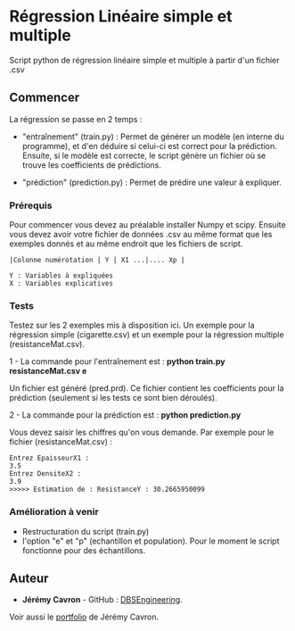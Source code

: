 # Régression Linéaire simple et multiple

Script python de régression linéaire simple et multiple à partir d'un fichier .csv

## Commencer

La régression se passe en 2 temps :

-  "entraînement" (train.py) : Permet de générer un modèle (en interne du programme), et d'en déduire si celui-ci est correct pour la prédiction. Ensuite, si le modèle est correcte, le script génère un fichier où se trouve les coefficients de prédictions.

-  "prédiction" (prediction.py) : Permet de prédire une valeur à expliquer.

### Prérequis

Pour commencer vous devez au préalable installer Numpy et scipy.
Ensuite vous devez avoir votre fichier de données .csv au même format que les exemples donnés et au même endroit que les fichiers de script.

```
|Colonne numérotation | Y | X1 ...|.... Xp |

Y : Variables à expliquées
X : Variables explicatives
```

### Tests

Testez sur les 2 exemples mis à disposition ici. Un exemple pour la régression simple (cigarette.csv) et un exemple pour la régression multiple (resistanceMat.csv).

1 - La commande pour l'entraînement est : **python train.py resistanceMat.csv e**

Un fichier est généré (pred.prd). Ce fichier contient les coefficients pour la prédiction (seulement si les tests ce sont bien déroulés).

2 - La commande pour la prédiction est : **python prediction.py**

Vous devez saisir les chiffres qu'on vous demande. Par exemple pour le fichier (resistanceMat.csv) :
```
Entrez EpaisseurX1 :
3.5
Entrez DensiteX2 :
3.9
>>>>> Estimation de : ResistanceY : 30.2665950099
```

### Amélioration à venir

- Restructuration du script (train.py)
- l'option "e" et "p" (echantillon et population). Pour le moment le script fonctionne pour des échantillons.

## Auteur

* **Jérémy Cavron** - GitHub : [DBSEngineering](https://github.com/dbsengineering).

Voir aussi le [portfolio](http://www.dbs.bzh/portfolio) de Jérémy Cavron.
